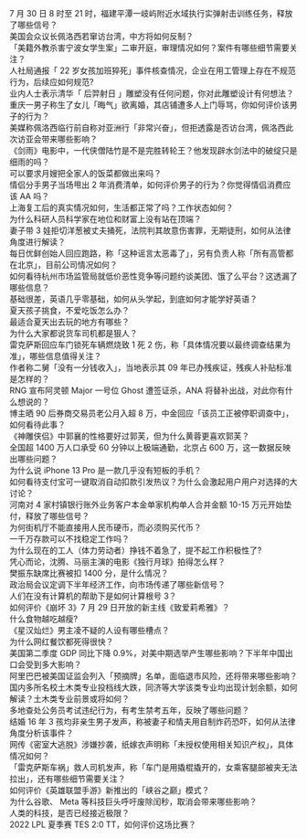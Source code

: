 7 月 30 日 8 时至 21 时，福建平潭一岐屿附近水域执行实弹射击训练任务，释放了哪些信号？  
美国会众议长佩洛西若窜访台湾，中方将如何反制？  
「美籍外教杀害宁波女学生案」二审开庭，审理情况如何？案件有哪些细节需要关注？  
人社局通报「 22 岁女孩加班猝死」事件核查情况，企业在用工管理上存在不规范行为，后续应如何规范?  
业内人士表示清华「 后羿射日 」雕塑没有任何问题，你对此雕塑设计有何想法？  
重庆一男子称生了女儿「晦气」欲离婚，其店铺遭多人上门辱骂，你如何评价该男子的行为？  
美媒称佩洛西临行前自称对亚洲行「非常兴奋」，但拒透露是否访台湾，佩洛西此次访亚会带来哪些影响？  
《剑雨》电影中，一代侠僧陆竹是不是完胜转轮王？他发现辟水剑法中的破绽只是细雨的吗？  
可以要求月嫂把全家人的饭菜都做出来吗？  
情侣分手男子当场甩出 2 年消费清单，如何评价男子的行为？你觉得情侣消费应该 AA 吗？  
上海复工后的真实情况如何，生活都正常了吗？工作状态如何？  
为什么科研人员科学家在地位和财富上没有站在顶端？  
妻子带 3 娃拒切洋葱被丈夫捅死，法院判其故意伤害罪，无期徒刑，如何从法律角度进行解读？  
每日优鲜创始人回应跑路，称「这种谣言太恶毒了」，另有负责人称「所有高管都在北京」，目前公司情况如何？  
如何看待杭州市场监管局就低价恶性竞争等问题约谈美团、饿了么平台？这透漏了哪些信息？  
基础很差，英语几乎零基础，如何从头学起，到底如何才能学好英语？  
夏天孩子挑食，不爱吃饭怎么办？  
最适合夏天出去玩的地方有哪些？  
为什么大家都说货车司机都是狠人？  
雷克萨斯回应车门锁死车辆燃烧致 1 死 2 伤，称「具体情况要以最终调查结果为准」，哪些信息值得关注？  
作者称二舅「没有一分钱收入」，当地表示其 09 年已办残疾证，残疾人补贴标准是怎样的？  
RNG 宣布阿灵顿 Major 一号位 Ghost 遭签证杀，ANA 将替补出战，对此你有什么想说的？  
博主晒 90 后券商交易员老公月入超 8 万，中金回应「该员工正被停职调查中」，如何看待此事？  
《神雕侠侣》中郭襄的性格要好过郭芙，但为什么黄蓉更喜欢郭芙？  
全国超 1400 万人口承受 60 分钟以上极端通勤，北京占 600 万，这一数据反映出哪些问题？  
为什么说 iPhone 13 Pro 是一款几乎没有短板的手机？  
如何看待支付宝可一键取消自动扣款引发热议？为什么会激起用户用户对选择的大讨论？  
河南对 4 家村镇银行账外业务客户本金单家机构单人合并金额 10-15 万元开始垫付，释放了哪些信号？  
为何街机厅不能直接用人民币硬币，而必须购买代币？  
一千万存款可以不找稳定工作吗？  
为什么现在的工人（体力劳动者）挣钱不着急了，提不起工作积极性了?  
凭心而论，沈腾、马丽主演的电影《独行月球》拍得怎么样？  
樊振东缺席比赛被扣 1400 分，是什么情况？  
政治局会议定调下半年经济工作，向市场传递了哪些新信号？  
人们在没有计算机的帮助下是如何计算根号 3？  
如何评价《崩坏 3》7 月 29 日开放的新主线《致爱莉希雅》？  
什么食物越吃越瘦?  
《星汉灿烂》男主凌不疑的人设有哪些槽点？  
为什么网红餐饮都死得很快？  
美国第二季度 GDP 同比下降 0.9%，对美中期选举产生哪些影响？下半年中国出口会受到多大影响？  
阿里巴巴被美国证监会列入「预摘牌」名单，面临退市风险，还将带来哪些影响？  
国内多所名校土木类专业投档线大跌，同济等大学该类专业均出现计划余额，如何解读？土木类专业前景或将如何？  
多地查处公务员考试违纪行为，有考生禁考五年，反映了哪些问题？  
结婚 16 年 3 孩均非亲生男子发声，称被妻子和情夫用自制炸药恐吓，如何从法律角度分析该事件？  
网传《密室大逃脱》涉嫌抄袭，纸嫁衣声明称「未授权使用相关知识产权」，具体情况如何？  
「雷克萨斯车祸」救人司机发声，称「车门是用撬棍撬开的，女乘客腿部被夹无法拉出」，还有哪些细节需要关注？  
如何评价《英雄联盟手游》新推出的「峡谷之巅」模式？  
为什么谷歌、 Meta 等科技巨头呼吁废除闰秒，取消会带来哪些影响？  
人类的科技，是否已经接近极限？  
2022 LPL 夏季赛 TES 2:0 TT，如何评价这场比赛？  
